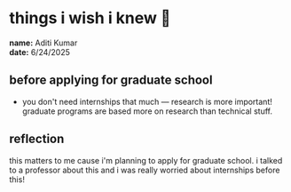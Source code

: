 # things i wish i knew 🌸

**name:**  Aditi Kumar  
**date:**  6/24/2025  

## before applying for graduate school  
- you don't need internships that much — research is more important! graduate programs are based more on research than technical stuff.  

## reflection  
this matters to me cause i'm planning to apply for graduate school. i talked to a professor about this and i was really worried about internships before this!
